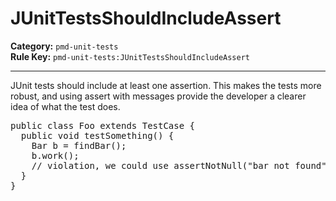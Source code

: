 
# JUnitTestsShouldIncludeAssert
**Category:** `pmd-unit-tests`<br/>
**Rule Key:** `pmd-unit-tests:JUnitTestsShouldIncludeAssert`<br/>


-----

JUnit tests should include at least one assertion. This makes the tests more robust, and using assert with messages provide the developer a clearer idea of what the test does.
<pre>
public class Foo extends TestCase {
  public void testSomething() {
    Bar b = findBar();
    b.work();
    // violation, we could use assertNotNull("bar not found", b);
  }
}
</pre>

